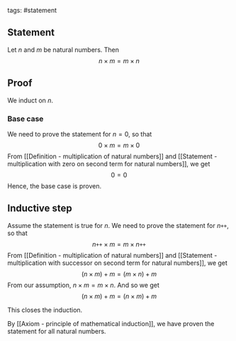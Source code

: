 tags: #statement 

## Statement

Let $n$ and $m$ be natural numbers. Then 
$$n \times m = m \times n$$

## Proof

We induct on $n$.

### Base case

We need to prove the statement for $n = 0$, so that
$$0 \times m = m \times 0$$
From [[Definition - multiplication of natural numbers]] and [[Statement - multiplication with zero on second term for natural numbers]], we get
$$ 0 = 0 $$
Hence, the base case is proven.

## Inductive step

Assume the statement is true for $n$. We need to prove the statement for $n\texttt{++}$, so that
$$n\texttt{++} \times m = m \times n\texttt{++}$$
From [[Definition - multiplication of natural numbers]] and [[Statement - multiplication with successor on second term for natural numbers]], we get
$$(n \times m) + m = (m \times n) + m$$
From our assumption, $n \times m = m \times n$. And so we get
$$(n \times m) + m = (n \times m) + m$$

This closes the induction.

By [[Axiom - principle of mathematical induction]], we have proven the statement for all natural numbers.